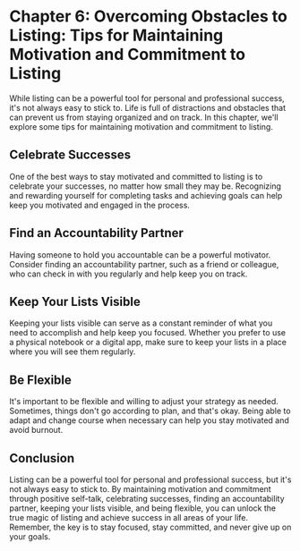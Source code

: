 Chapter 6: Overcoming Obstacles to Listing: Tips for Maintaining Motivation and Commitment to Listing
=====================================================================================================

While listing can be a powerful tool for personal and professional success, it's not always easy to stick to. Life is full of distractions and obstacles that can prevent us from staying organized and on track. In this chapter, we'll explore some tips for maintaining motivation and commitment to listing.

Celebrate Successes
-------------------

One of the best ways to stay motivated and committed to listing is to celebrate your successes, no matter how small they may be. Recognizing and rewarding yourself for completing tasks and achieving goals can help keep you motivated and engaged in the process.

Find an Accountability Partner
------------------------------

Having someone to hold you accountable can be a powerful motivator. Consider finding an accountability partner, such as a friend or colleague, who can check in with you regularly and help keep you on track.

Keep Your Lists Visible
-----------------------

Keeping your lists visible can serve as a constant reminder of what you need to accomplish and help keep you focused. Whether you prefer to use a physical notebook or a digital app, make sure to keep your lists in a place where you will see them regularly.

Be Flexible
-----------

It's important to be flexible and willing to adjust your strategy as needed. Sometimes, things don't go according to plan, and that's okay. Being able to adapt and change course when necessary can help you stay motivated and avoid burnout.

Conclusion
----------

Listing can be a powerful tool for personal and professional success, but it's not always easy to stick to. By maintaining motivation and commitment through positive self-talk, celebrating successes, finding an accountability partner, keeping your lists visible, and being flexible, you can unlock the true magic of listing and achieve success in all areas of your life. Remember, the key is to stay focused, stay committed, and never give up on your goals.
